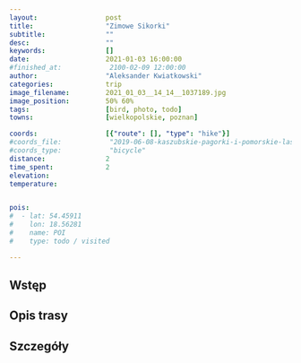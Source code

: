 ```yaml
---
layout:                 post
title:                  "Zimowe Sikorki"
subtitle:               ""
desc:                   ""
keywords:               []
date:                   2021-01-03 16:00:00
#finished_at:            2100-02-09 12:00:00
author:                 "Aleksander Kwiatkowski"
categories:             trip
image_filename:         2021_01_03__14_14__1037189.jpg
image_position:         50% 60%
tags:                   [bird, photo, todo]
towns:                  [wielkopolskie, poznan]

coords:                 [{"route": [], "type": "hike"}]
#coords_file:            "2019-06-08-kaszubskie-pagorki-i-pomorskie-lasy.json"
#coords_type:            "bicycle"
distance:               2
time_spent:             2
elevation:              
temperature:            


pois:
#  - lat: 54.45911
#    lon: 18.56281
#    name: POI
#    type: todo / visited

---
```



## Wstęp

## Opis trasy

## Szczegóły
